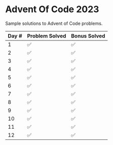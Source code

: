 # Advent Of Code 2023
Sample solutions to Advent of Code problems.

Day # | Problem Solved | Bonus Solved
---|---|---
1|✅|✅
2|✅|✅
3|✅|✅
4|✅|✅
5|✅|✅
6|✅|✅
7|✅|✅
8|✅|✅
9|✅|✅
10|✅|✅
11|✅|✅
12|✅|✅
